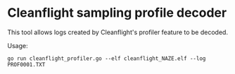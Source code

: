 # Cleanflight sampling profile decoder

This tool allows logs created by Cleanflight's profiler feature to be decoded.

Usage:

```
go run cleanflight_profiler.go --elf cleanflight_NAZE.elf --log PROF0001.TXT
```